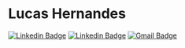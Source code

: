 # Lucas Hernandes

[![Linkedin Badge](https://img.shields.io/badge/-Lucas%20Hernandes-6633cc?style=flat-square&logo=Linkedin&color=blue&logoColor=white&textColor=white&link=https://www.linkedin.com/in/lhnds)](https://www.linkedin.com/in/lhnds/)
[![Linkedin Badge](https://img.shields.io/badge/-Lucas%20Hernandes-6633cc?style=flat-square&logo=Kaggle&color=#20beff&logoColor=white&textColor=white&link=https://www.kaggle.com/lhnds97)](https://www.kaggle.com/lhnds97)
[![Gmail Badge](https://img.shields.io/badge/-lucashnds@gmail.com-6633cc?style=flat-square&logo=Gmail&color=red&logoColor=white&textcolor=red&link=mailto:lucashnds@gmail.com)](mailto:lucashnds@gmail.com)
